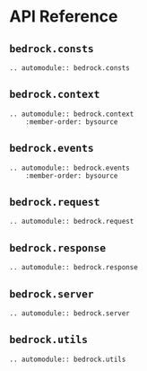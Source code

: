 # API Reference

## `bedrock.consts`

```{eval-rst}
.. automodule:: bedrock.consts
```

## `bedrock.context`

```{eval-rst}
.. automodule:: bedrock.context
    :member-order: bysource
```

## `bedrock.events`

```{eval-rst}
.. automodule:: bedrock.events
    :member-order: bysource
```

## `bedrock.request`

```{eval-rst}
.. automodule:: bedrock.request
```

## `bedrock.response`

```{eval-rst}
.. automodule:: bedrock.response
```

## `bedrock.server`

```{eval-rst}
.. automodule:: bedrock.server
```

## `bedrock.utils`

```{eval-rst}
.. automodule:: bedrock.utils
```

